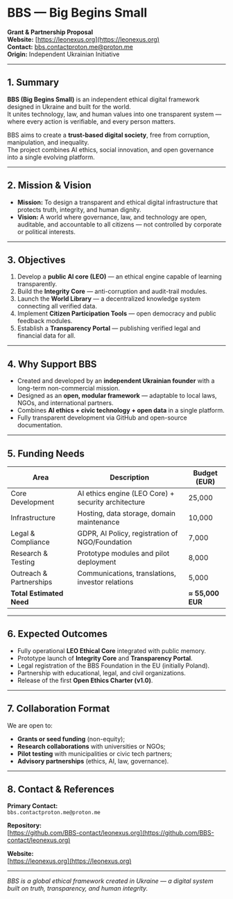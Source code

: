 # BBS — Big Begins Small  
**Grant & Partnership Proposal**  
**Website:** [https://leonexus.org](https://leonexus.org)  
**Contact:** bbs.contactproton.me@proton.me  
**Origin:** Independent Ukrainian Initiative  

---

## 1. Summary

**BBS (Big Begins Small)** is an independent ethical digital framework designed in Ukraine and built for the world.  
It unites technology, law, and human values into one transparent system — where every action is verifiable, and every person matters.

BBS aims to create a **trust-based digital society**, free from corruption, manipulation, and inequality.  
The project combines AI ethics, social innovation, and open governance into a single evolving platform.

---

## 2. Mission & Vision

- **Mission:** To design a transparent and ethical digital infrastructure that protects truth, integrity, and human dignity.  
- **Vision:** A world where governance, law, and technology are open, auditable, and accountable to all citizens — not controlled by corporate or political interests.

---

## 3. Objectives

1. Develop a **public AI core (LEO)** — an ethical engine capable of learning transparently.  
2. Build the **Integrity Core** — anti-corruption and audit-trail modules.  
3. Launch the **World Library** — a decentralized knowledge system connecting all verified data.  
4. Implement **Citizen Participation Tools** — open democracy and public feedback modules.  
5. Establish a **Transparency Portal** — publishing verified legal and financial data for all.  

---

## 4. Why Support BBS

- Created and developed by an **independent Ukrainian founder** with a long-term non-commercial mission.  
- Designed as an **open, modular framework** — adaptable to local laws, NGOs, and international partners.  
- Combines **AI ethics + civic technology + open data** in a single platform.  
- Fully transparent development via GitHub and open-source documentation.

---

## 5. Funding Needs

| Area | Description | Budget (EUR) |
|------|--------------|--------------|
| Core Development | AI ethics engine (LEO Core) + security architecture | 25,000 |
| Infrastructure | Hosting, data storage, domain maintenance | 10,000 |
| Legal & Compliance | GDPR, AI Policy, registration of NGO/Foundation | 7,000 |
| Research & Testing | Prototype modules and pilot deployment | 8,000 |
| Outreach & Partnerships | Communications, translations, investor relations | 5,000 |
| **Total Estimated Need** |  | **≈ 55,000 EUR** |

---

## 6. Expected Outcomes

- Fully operational **LEO Ethical Core** integrated with public memory.  
- Prototype launch of **Integrity Core** and **Transparency Portal**.  
- Legal registration of the BBS Foundation in the EU (initially Poland).  
- Partnership with educational, legal, and civil organizations.  
- Release of the first **Open Ethics Charter (v1.0)**.

---

## 7. Collaboration Format

We are open to:
- **Grants or seed funding** (non-equity);
- **Research collaborations** with universities or NGOs;
- **Pilot testing** with municipalities or civic tech partners;
- **Advisory partnerships** (ethics, AI, law, governance).

---

## 8. Contact & References

**Primary Contact:**  
`bbs.contactproton.me@proton.me`  

**Repository:**  
[https://github.com/BBS-contact/leonexus.org](https://github.com/BBS-contact/leonexus.org)  

**Website:**  
[https://leonexus.org](https://leonexus.org)

---

*BBS is a global ethical framework created in Ukraine — a digital system built on truth, transparency, and human integrity.*
